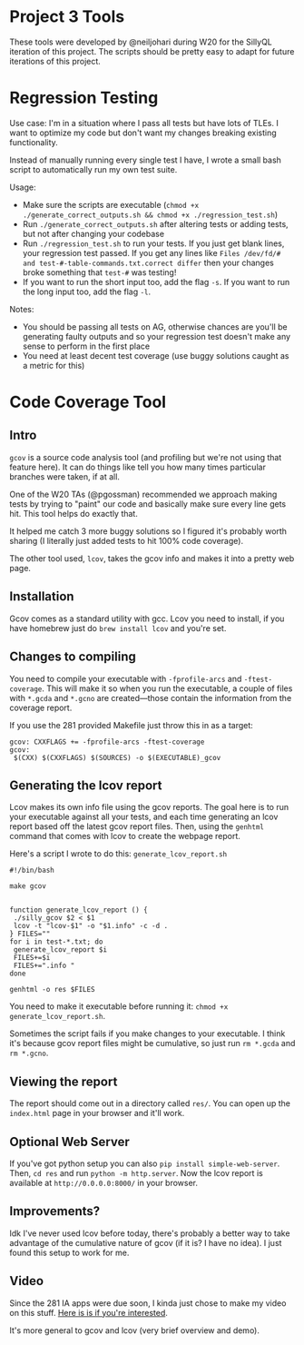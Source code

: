 # Project 3 Tools
These tools were developed by @neiljohari during W20 for the SillyQL iteration
of this project. The scripts should be pretty easy to adapt for future
iterations of this project.

# Regression Testing

Use case: I'm in a situation where I pass all tests but have lots of TLEs. I want to optimize my code but don't want my changes breaking existing functionality. 

Instead of manually running every single test I have, I wrote a small bash script to automatically run my own test suite.

Usage:
- Make sure the scripts are executable (`chmod +x ./generate_correct_outputs.sh && chmod +x ./regression_test.sh`)
- Run `./generate_correct_outputs.sh` after altering tests or adding tests, but not after changing your codebase
- Run `./regression_test.sh` to run your tests. If you just get blank lines, your regression test passed. If you get any lines like `Files /dev/fd/# and test-#-table-commands.txt.correct differ` then your changes broke something that `test-#` was testing!
- If you want to run the short input too, add the flag `-s`. If you want to run the long input too, add the flag `-l`.

Notes:
- You should be passing all tests on AG, otherwise chances are you'll be generating faulty outputs and so your regression test doesn't make any sense to perform in the first place
- You need at least decent test coverage (use buggy solutions caught as a metric for this)

# Code Coverage Tool
## Intro
`gcov` is a source code analysis tool (and profiling but we're not using that feature here). It can do things like tell you how many times particular branches were taken, if at all.

One of the W20 TAs (@pgossman) recommended we approach making tests by trying to "paint" our code and basically make sure every line gets hit. This tool helps do exactly that.

It helped me catch 3 more buggy solutions so I figured it's probably worth sharing (I literally just added tests to hit 100% code coverage).

The other tool used, `lcov`, takes the gcov info and makes it into a pretty web page.

## Installation

Gcov comes as a standard utility with gcc. Lcov you need to install, if you have homebrew just do `brew install lcov` and you're set.

## Changes to compiling

You need to compile your executable with `-fprofile-arcs` and `-ftest-coverage`. This will make it so when you run the executable, a couple of files with `*.gcda` and `*.gcno` are created—those contain the information from the coverage report.

If you use the 281 provided Makefile just throw this in as a target:
```
gcov: CXXFLAGS += -fprofile-arcs -ftest-coverage
gcov:
 $(CXX) $(CXXFLAGS) $(SOURCES) -o $(EXECUTABLE)_gcov
```

## Generating the lcov report

Lcov makes its own info file using the gcov reports. The goal here is to run your executable against all your tests, and each time generating an lcov report based off the latest gcov report files. Then, using the `genhtml` command that comes with lcov to create the webpage report.

Here's a script I wrote to do this:
`generate_lcov_report.sh`
```
#!/bin/bash

make gcov 


function generate_lcov_report () {
 ./silly_gcov $2 < $1
 lcov -t "lcov-$1" -o "$1.info" -c -d .
} FILES=""
for i in test-*.txt; do
 generate_lcov_report $i 
 FILES+=$i
 FILES+=".info "
done

genhtml -o res $FILES
```

You need to make it executable before running it: `chmod +x generate_lcov_report.sh`.

Sometimes the script fails if you make changes to your executable. I think it's because gcov report files might be cumulative, so just run `rm *.gcda` and `rm *.gcno`.

## Viewing the report

The report should come out in a directory called `res/`. You can open up the `index.html` page in your browser and it'll work.

## Optional Web Server

If you've got python setup you can also `pip install simple-web-server`. Then, `cd res` and run `python -m http.server`. Now the lcov report is available at `http://0.0.0.0:8000/` in your browser.

## Improvements?

Idk I've never used lcov before today, there's probably a better way to take advantage of the cumulative nature of gcov (if it is? I have no idea). I just found this setup to work for me.

## Video

Since the 281 IA apps were due soon, I kinda just chose to make my video on this stuff. [Here is is if you're interested](https://www.youtube.com/watch?v=s4KDFKhKwe0).

It's more general to gcov and lcov (very brief overview and demo).
